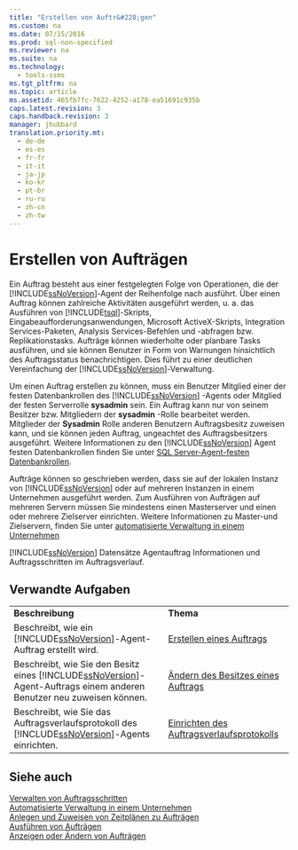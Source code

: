 ```yaml
---
title: "Erstellen von Auftr&#228;gen"
ms.custom: na
ms.date: 07/15/2016
ms.prod: sql-non-specified
ms.reviewer: na
ms.suite: na
ms.technology: 
  - tools-ssms
ms.tgt_pltfrm: na
ms.topic: article
ms.assetid: 465fb7fc-7622-4252-a178-ea51691c935b
caps.latest.revision: 3
caps.handback.revision: 3
manager: jhubbard
translation.priority.mt: 
  - de-de
  - es-es
  - fr-fr
  - it-it
  - ja-jp
  - ko-kr
  - pt-br
  - ru-ru
  - zh-cn
  - zh-tw
---
```

# Erstellen von Auftr&#228;gen
Ein Auftrag besteht aus einer festgelegten Folge von Operationen, die der [!INCLUDE[ssNoVersion](../content/includes/ssNoVersion_md.md)]-Agent der Reihenfolge nach ausführt. Über einen Auftrag können zahlreiche Aktivitäten ausgeführt werden, u. a. das Ausführen von [!INCLUDE[tsql](../content/includes/tsql_md.md)]-Skripts, Eingabeaufforderungsanwendungen, Microsoft ActiveX-Skripts, Integration Services-Paketen, Analysis Services-Befehlen und -abfragen bzw. Replikationstasks. Aufträge können wiederholte oder planbare Tasks ausführen, und sie können Benutzer in Form von Warnungen hinsichtlich des Auftragsstatus benachrichtigen. Dies führt zu einer deutlichen Vereinfachung der  [!INCLUDE[ssNoVersion](../content/includes/ssNoVersion_md.md)]-Verwaltung.  
  
Um einen Auftrag erstellen zu können, muss ein Benutzer Mitglied einer der festen Datenbankrollen des [!INCLUDE[ssNoVersion](../content/includes/ssNoVersion_md.md)] -Agents oder Mitglied der festen Serverrolle **sysadmin** sein. Ein Auftrag kann nur von seinem Besitzer bzw. Mitgliedern der **sysadmin** -Rolle bearbeitet werden. Mitglieder der **Sysadmin** Rolle anderen Benutzern Auftragsbesitz zuweisen kann, und sie können jeden Auftrag, ungeachtet des Auftragsbesitzers ausgeführt. Weitere Informationen zu den [!INCLUDE[ssNoVersion](../content/includes/ssNoVersion_md.md)] Agent festen Datenbankrollen finden Sie unter [SQL Server-Agent-festen Datenbankrollen](../content/SQL-Server-Agent-Fixed-Database-Roles.md).  
  
Aufträge können so geschrieben werden, dass sie auf der lokalen Instanz von [!INCLUDE[ssNoVersion](../content/includes/ssNoVersion_md.md)] oder auf mehreren Instanzen in einem Unternehmen ausgeführt werden. Zum Ausführen von Aufträgen auf mehreren Servern müssen Sie mindestens einen Masterserver und einen oder mehrere Zielserver einrichten. Weitere Informationen zu Master-und Zielservern, finden Sie unter [automatisierte Verwaltung in einem Unternehmen](../content/Automated-Administration-Across-an-Enterprise.md)  
  
[!INCLUDE[ssNoVersion](../content/includes/ssNoVersion_md.md)] Datensätze Agentauftrag Informationen und Auftragsschritten im Auftragsverlauf.  
  
## Verwandte Aufgaben  
  
|||  
|-|-|  
|**Beschreibung**|**Thema**|  
|Beschreibt, wie ein [!INCLUDE[ssNoVersion](../content/includes/ssNoVersion_md.md)]-Agent-Auftrag erstellt wird.|[Erstellen eines Auftrags](../content/Create-a-Job.md)|  
|Beschreibt, wie Sie den Besitz eines [!INCLUDE[ssNoVersion](../content/includes/ssNoVersion_md.md)]-Agent-Auftrags einem anderen Benutzer neu zuweisen können.|[Ändern des Besitzes eines Auftrags](../content/Give-Others-Ownership-of-a-Job.md)|  
|Beschreibt, wie Sie das Auftragsverlaufsprotokoll des [!INCLUDE[ssNoVersion](../content/includes/ssNoVersion_md.md)]-Agents einrichten.|[Einrichten des Auftragsverlaufsprotokolls](../content/Set-Up-the-Job-History-Log.md)|  
  
## Siehe auch  
[Verwalten von Auftragsschritten](../content/Manage-Job-Steps.md)  
[Automatisierte Verwaltung in einem Unternehmen](../content/Automated-Administration-Across-an-Enterprise.md)  
[Anlegen und Zuweisen von Zeitplänen zu Aufträgen](../content/Create-and-Attach-Schedules-to-Jobs.md)  
[Ausführen von Aufträgen](../content/Run-Jobs.md)  
[Anzeigen oder Ändern von Aufträgen](../content/View-or-Modify-Jobs.md)  
  
